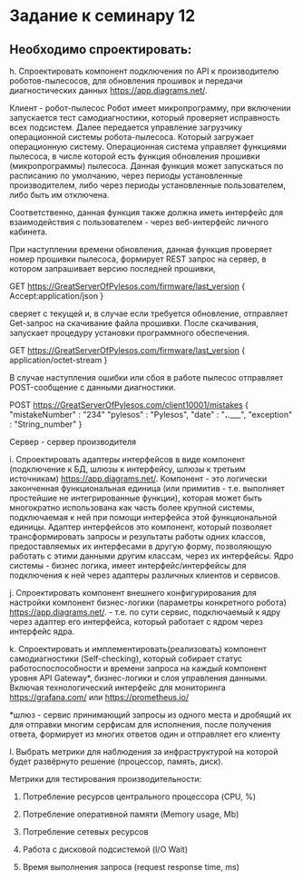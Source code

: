 # Задание к семинару 12

## Необходимо спроектировать:

h. Спроектировать компонент подключения по API к производителю роботов-пылесосов, для обновления прошивок и передачи диагностических данных <https://app.diagrams.net/>.

Клиент - робот-пылесос
Робот имеет микропрограмму, при включении запускается тест самодиагностики, который проверяет исправность всех подсистем. Далее передается управление загрузчику операционной системы робота-пылесоса. Который загружает операционную систему. Операционная система управляет функциями пылесоса, в числе которой есть функция обновления прошивки (микропрограммы) пылесоса. Данная функция может запускаться по расписанию по умолчанию, через периоды установленные производителем, либо через периоды установленные пользователем, либо быть им отключена.

Соответственно, данная функция также должна иметь интерфейс для взаимодействия с пользователем - через веб-интерфейс личного кабинета.

При наступлении времени обновления, данная функция проверяет номер прошивки пылесоса, формирует REST запрос на сервер, в котором запрашивает версию последней прошивки,

GET <https://GreatServerOfPylesos.com/firmware/last_version>
{
    Accept:application/json
}

сверяет с текущей и, в случае если требуется обновление, отправляет Get-запрос на скачивание файла прошивки. После скачивания, запускает процедуру установки программного обеспечения.

GET <https://GreatServerOfPylesos.com/firmware/last_version>
{
    application/octet-stream
}

В случае наступления ошибки или сбоя в работе пылесос отправляет POST-сообщение с данными диагностики.

POST <https://GreatServerOfPylesos.com/client10001/mistakes>
{
    "mistakeNumber" : "234"
    "pylesos" : "Pylesos",
    "date" : "__.__.___",
    "exception" : "String_number"
}

Сервер - сервер производителя

i. Спроектировать адаптеры интерфейсов в виде компонент (подключение к БД, шлюзы к интерфейсу, шлюзы к третьим источникам) <https://app.diagrams.net/>.
Компонент - это логически законченная функциональная единица (или примитив - т.е. выполняет простейшие не интегрированные функции), которая может быть многократно использована как часть более крупной системы, подключаемая к ней при помощи интерфейса этой функциональной единицы. Адаптер интерфейсов это компонент, который позволяет трансформировать запросы и результаты работы одних классов, предоставляемых их интерфесами в другую форму, позволяющую работать с этими данными другим классам, через их интерфейсы. Ядро системы - бизнес логика, имеет интерфейс/интерфейсы для подключения к ней через адаптеры различных клиентов и сервисов.

j. Спроектировать компонент внешнего конфигурирования для настройки компонент бизнес-логики (параметры конкретного робота) <https://app.diagrams.net/>. - т.е. по сути сервис, подключаемый к ядру через адаптер его интерфейса, который работает с ядром через интерфейс ядра.

k. Спроектировать и имплементировать(реализовать) компонент самодиагностики (Self-checking), который собирает статус работоспоспособности и времени запроса на каждый компонент уровня API Gateway*, бизнес-логики и слоя управления данными. Включая технологический интерфейс для мониторинга <https://grafana.com/> или <https://prometheus.io/>

*шлюз - сервис принимающий запросы из одного места и дробящий их для отправки многим серфисам для исполнения, после получения ответа, формирует из многих ответов один и отправляет его клиенту

l. Выбрать метрики для наблюдения за инфраструктурой на которой будет развёрнуто решение (процессор, память, диск).

Метрики для тестирования производительности:

1. Потребление ресурсов центрального процессора (CPU, %)

2. Потребление оперативной памяти (Memory usage, Mb)

3. Потребление сетевых ресурсов

4. Работа с дисковой подсистемой (I/O Wait)

5. Время выполнения запроса (request response time, ms)
